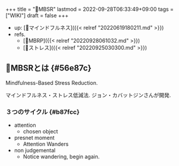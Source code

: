 +++
title = "📝MBSR"
lastmod = 2022-09-28T06:33:49+09:00
tags = ["WIKI"]
draft = false
+++

-   up: [🔖マインドフルネス]({{< relref "20220619180211.md" >}})
-   refs.
    -   [📝MBRP]({{< relref "20220928061032.md" >}})
    -   [📝ストレス]({{< relref "20220925030300.md" >}})


## 📝MBSRとは {#56e87c}

Mindfulness-Based Stress Reduction.

マインドフルネス・ストレス低減法. ジョン・カバットジンさんが開発.


### ３つのサイクル {#b87fcc}

-   attention
    -   chosen object
-   presnet moment
    -   Attention Wanders
-   non judgemental
    -   Notice wandering, begin again.
